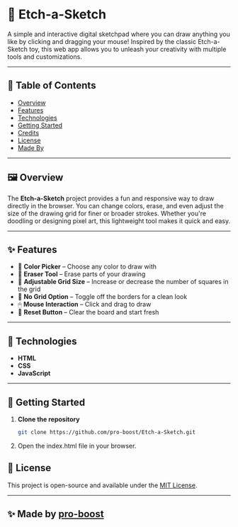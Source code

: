 # 🎨 Etch-a-Sketch

A simple and interactive digital sketchpad where you can draw anything you like by clicking and dragging your mouse! Inspired by the classic Etch-a-Sketch toy, this web app allows you to unleash your creativity with multiple tools and customizations.

---

## 📑 Table of Contents

- [Overview](#overview)
- [Features](#features)
- [Technologies](#technologies)
- [Getting Started](#getting-started)
- [Credits](#credits)
- [License](#license)
- [Made By](#made-by)

---

## 🖼 Overview

The **Etch-a-Sketch** project provides a fun and responsive way to draw directly in the browser. You can change colors, erase, and even adjust the size of the drawing grid for finer or broader strokes. Whether you're doodling or designing pixel art, this lightweight tool makes it quick and easy.

---

## ✨ Features

- 🎨 **Color Picker** – Choose any color to draw with  
- 🧼 **Eraser Tool** – Erase parts of your drawing  
- 🔲 **Adjustable Grid Size** – Increase or decrease the number of squares in the grid  
- 🚫 **No Grid Option** – Toggle off the borders for a clean look  
- 🖱 **Mouse Interaction** – Click and drag to draw  
- 🔁 **Reset Button** – Clear the board and start fresh  

---

## 🧰 Technologies

- **HTML**
- **CSS**
- **JavaScript**

---

## 🚀 Getting Started

1. **Clone the repository**

   ```bash
   git clone https://github.com/pro-boost/Etch-a-Sketch.git
   ```
 
2. Open the index.html file in your browser.

## 📄 License

This project is open-source and available under the [MIT License](LICENSE).

---

## ✨ Made by [pro-boost](https://github.com/pro-boost)
